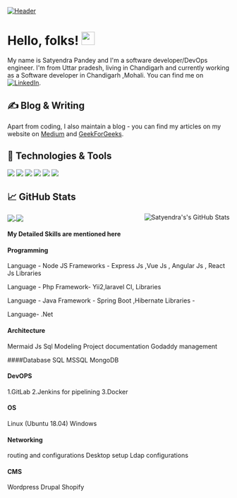 <!-- More info, tips and tricks for making GitHub Profile README can be found in my article at https://towardsdatascience.com/build-a-stunning-readme-for-your-github-profile-9b80434fe5d7 -->

[![Header](https://coverfiles.alphacoders.com/495/49570.png "Header")](#)

# Hello, folks! <img src="https://raw.githubusercontent.com/MartinHeinz/MartinHeinz/master/wave.gif" width="30px">

My name is Satyendra Pandey and I'm a software developer/DevOps engineer. I'm from Uttar pradesh, living in Chandigarh and currently working as a Software developer in Chandigarh ,Mohali. You can find me  on [![LinkedIn][3.2]][3].

## &#x270d; Blog & Writing

Apart from coding, I also maintain a blog - you can find my articles on my website  on [Medium](https://medium.com/@pandeysatyendra870) and [GeekForGeeks](https://auth.geeksforgeeks.org/user/strangerhash/articles).

## 🔧 Technologies & Tools
![](https://img.shields.io/badge/php-PHP-green?style=flat&logo=php&logoColor=white&color=2bbc8a)
![](https://img.shields.io/badge/Code-Python-informational?style=flat&logo=python&logoColor=white&color=2bbc8a)
![](https://img.shields.io/badge/Code-JavaScript-informational?style=flat&logo=javascript&logoColor=white&color=2bbc8a)
![](https://img.shields.io/badge/Code-Vue-informational?style=flat&logo=vue.js&logoColor=white&color=2bbc8a)
![](https://img.shields.io/badge/Tools-Docker-informational?style=flat&logo=docker&logoColor=white&color=2bbc8a)
![](https://img.shields.io/badge/Node%20JS-Node%20Js-green?style=flat&logo=nodejs&logoColor=white&color=2bbc8a)



## &#x1f4c8; GitHub Stats

<a href="https://github.com/satyendra12345">
  <img align="center" src="https://github-readme-stats.vercel.app/api/top-langs/?username=satyendra12345&hide=css,html,tex&title_color=ffffff&text_color=c9cacc&icon_color=2bbc8a&bg_color=1d1f21" />
</a>
<a href="https://github.com/satyendra12345">
  <img align="right" src="https://github-readme-stats.vercel.app/api?username=satyendra12345&show_icons=true&line_height=27&count_private=true&title_color=ffffff&text_color=c9cacc&icon_color=2bbc8a&bg_color=1d1f21" alt="Satyendra's's GitHub Stats" />
</a>

<a href="https://github.com/satyendra12345/strangechatroom">
  <img align="center" src="https://github-readme-stats.vercel.app/api/pin/?username=satyendra12345&repo=strangechatroom&title_color=ffffff&text_color=c9cacc&icon_color=2bbc8a&bg_color=1d1f21" />
</a>


   

<!-- links to social media icons -->

<!-- icons with padding -->


[2.1]: http://i.imgur.com/0o48UoR.png (github icon with padding)

<!-- icons without padding -->


[2.2]: http://i.imgur.com/9I6NRUm.png (github icon without padding)
[3.2]: https://raw.githubusercontent.com/MartinHeinz/MartinHeinz/master/linkedin-3-16.png (LinkedIn icon without padding)


<!-- links to your social media accounts -->


[2]: https://github.com/satyendra12345
[3]: https://www.linkedin.com/in/satyendra-pandey-a0314b167/

#### My Detailed Skills are mentioned here
#### Programming 

Language - Node JS 
Frameworks - Express Js ,Vue Js , Angular Js ,  React Js
Libraries

Language - Php 
Framework- Yii2,laravel CI,
Libraries


Language  - Java
Framework - Spring Boot ,Hibernate
Libraries -   

Language- .Net  


#### Architecture 
Mermaid Js
Sql Modeling
Project documentation 
Godaddy management

####Database 
SQL 
MSSQL 
MongoDB


#### DevOPS
1.GitLab
2.Jenkins for pipelining
3.Docker

#### OS
Linux (Ubuntu 18.04)
Windows

#### Networking
routing and configurations
Desktop setup 
Ldap configurations

#### CMS
Wordpress
Drupal
Shopify



<!-- Resources -->
<!-- Icons: https://simpleicons.org/ -->
<!-- Emojis: https://emojipedia.org/emoji/ -->
<!-- HTML Emojis: https://www.fileformat.info/index.htm -->
<!-- Shields: https://shields.io/ -->

